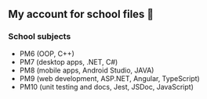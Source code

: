 ## My account for school files 🏫

### School subjects

- PM6 (OOP, C++)
- PM7 (desktop apps, .NET, C#)
- PM8 (mobile apps, Android Studio, JAVA)
- PM9 (web development, ASP.NET, Angular, TypeScript)
- PM10 (unit testing and docs, Jest, JSDoc, JavaScript)

